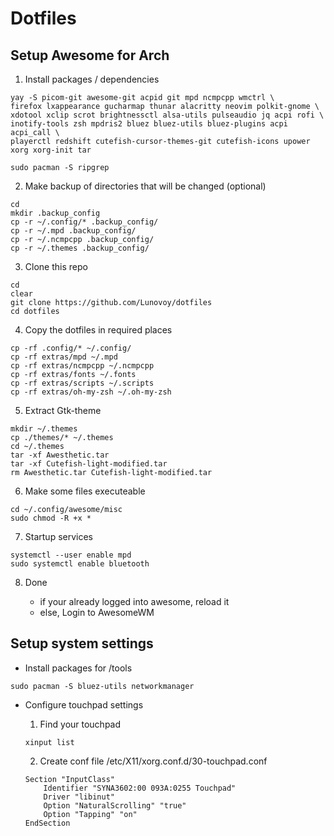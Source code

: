 # Dotfiles

## Setup Awesome for Arch

1. Install packages / dependencies
```
yay -S picom-git awesome-git acpid git mpd ncmpcpp wmctrl \
firefox lxappearance gucharmap thunar alacritty neovim polkit-gnome \
xdotool xclip scrot brightnessctl alsa-utils pulseaudio jq acpi rofi \
inotify-tools zsh mpdris2 bluez bluez-utils bluez-plugins acpi acpi_call \
playerctl redshift cutefish-cursor-themes-git cutefish-icons upower xorg xorg-init tar
```

```
sudo pacman -S ripgrep
```

 2. Make backup of directories that will be changed (optional)

 ```
cd 
mkdir .backup_config
cp -r ~/.config/* .backup_config/
cp -r ~/.mpd .backup_config/
cp -r ~/.ncmpcpp .backup_config/
cp -r ~/.themes .backup_config/
 ```

3. Clone this repo

```
cd
clear
git clone https://github.com/Lunovoy/dotfiles
cd dotfiles
```

4. Copy the dotfiles in required places

```
cp -rf .config/* ~/.config/
cp -rf extras/mpd ~/.mpd
cp -rf extras/ncmpcpp ~/.ncmpcpp
cp -rf extras/fonts ~/.fonts
cp -rf extras/scripts ~/.scripts
cp -rf extras/oh-my-zsh ~/.oh-my-zsh
```

5. Extract Gtk-theme

```
mkdir ~/.themes
cp ./themes/* ~/.themes
cd ~/.themes
tar -xf Awesthetic.tar
tar -xf Cutefish-light-modified.tar
rm Awesthetic.tar Cutefish-light-modified.tar
```

6. Make some files executeable

```
cd ~/.config/awesome/misc
sudo chmod -R +x *
```

7. Startup services

```
systemctl --user enable mpd
sudo systemctl enable bluetooth
```

8. Done

    * if your already logged into awesome, reload it
    * else, Login to AwesomeWM



## Setup system settings

* Install packages for /tools

```
sudo pacman -S bluez-utils networkmanager
```

* Configure touchpad settings

    1. Find your touchpad
    ```
    xinput list
    ```
    2. Create conf file /etc/X11/xorg.conf.d/30-touchpad.conf
    ```
    Section "InputClass"
        Identifier "SYNA3602:00 093A:0255 Touchpad"
        Driver "libinut"
        Option "NaturalScrolling" "true"
        Option "Tapping" "on"
    EndSection
    ```



